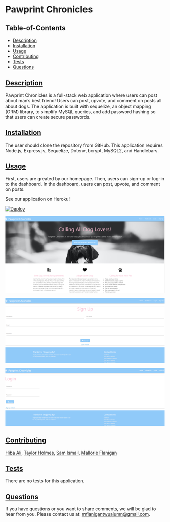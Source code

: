 # Pawprint Chronicles

## Table-of-Contents

- [Description](#description)
- [Installation](#installation)
- [Usage](#usage)
- [Contributing](#contributing)
- [Tests](#tests)
- [Questions](#questions)

## [Description](#table-of-contents)

Pawprint Chronicles is a full-stack web application where users can post about man’s best friend! Users can post, upvote, and comment on posts all about dogs. The application is built with sequelize, an object mapping (ORM) library, to simplify MySQL queries, and add password hashing so that users can create secure passwords.

## [Installation](#table-of-contents)

The user should clone the repository from GitHub. This application requires Node.js, Express.js, Sequelize, Dotenv, bcrypt, MySQL2, and Handlebars.

## [Usage](#table-of-contents)

First, users are greated by our homepage. Then, users can sign-up or log-in to the dashboard. In the dashboard, users can post, upvote, and comment on posts.

See our application on Heroku!

[![Deploy](https://www.herokucdn.com/deploy/button.svg)](https://heroku.com/deploy?template=https://ancient-waters-18396.herokuapp.com/)

![homepage.png](https://github.com/TaylorH07/pawprint-chronicles/blob/develop/public/images/homepage.png)

![signup.png](https://github.com/TaylorH07/pawprint-chronicles/blob/develop/public/images/signup.png)

![login.png](https://github.com/TaylorH07/pawprint-chronicles/blob/develop/public/images/login.png)

## [Contributing](#table-of-contents)

[Hiba Ali](https://github.com/Hibo-ali),
[Taylor Holmes](https://github.com/TaylorH07),
[Sam Ismail](https://github.com/Samismail2010),
[Mallorie Flanigan](https://github.com/mflanigan13)

## [Tests](#table-of-contents)

There are no tests for this application.

## [Questions](#table-of-contents)

If you have questions or you want to share comments, we will be glad to hear from you. Please contact us at: mflanigantwualumn@gmail.com.
